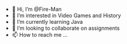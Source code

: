 - 👋 Hi, I’m @Fire-Man
- 👀 I’m interested in Video Games and History 
- 🌱 I’m currently learning Java
- 💞️ I’m looking to collaborate on assignments
- 📫 How to reach me ...

<!---
Fire-Man26/Fire-Man26 is a ✨ special ✨ repository because its `README.md` (this file) appears on your GitHub profile.
You can click the Preview link to take a look at your changes.
--->

